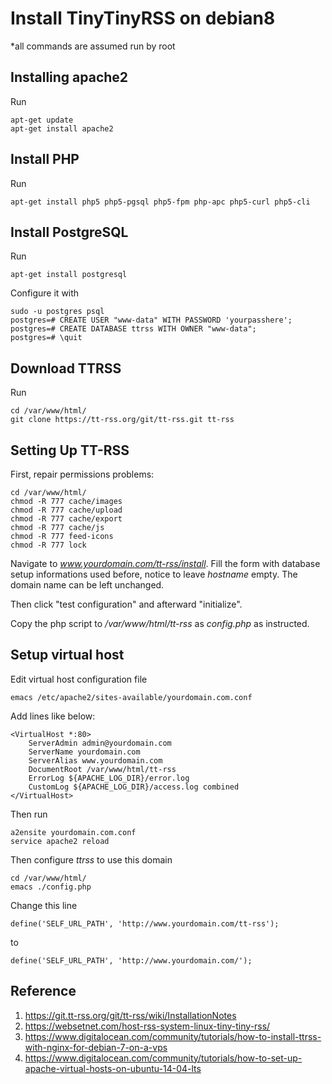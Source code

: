 # Install TinyTinyRSS on debian8

\*all commands are assumed run by root

## Installing apache2

Run

```
apt-get update
apt-get install apache2
```

## Install PHP

Run

```
apt-get install php5 php5-pgsql php5-fpm php-apc php5-curl php5-cli
```

## Install PostgreSQL

Run

```
apt-get install postgresql
```

Configure it with

```
sudo -u postgres psql
postgres=# CREATE USER "www-data" WITH PASSWORD 'yourpasshere';
postgres=# CREATE DATABASE ttrss WITH OWNER "www-data";
postgres=# \quit
```

## Download TTRSS

Run

```
cd /var/www/html/
git clone https://tt-rss.org/git/tt-rss.git tt-rss
```

## Setting Up TT-RSS

First, repair permissions problems:

```
cd /var/www/html/
chmod -R 777 cache/images
chmod -R 777 cache/upload
chmod -R 777 cache/export
chmod -R 777 cache/js
chmod -R 777 feed-icons
chmod -R 777 lock
```

Navigate to _www.yourdomain.com/tt-rss/install_. Fill the form with database setup informations used before, notice to leave _hostname_ empty. The domain name can be left unchanged.

Then click "test configuration" and afterward "initialize". 

Copy the php script to _/var/www/html/tt-rss_ as _config.php_ as instructed.

## Setup virtual host

Edit virtual host configuration file

```
emacs /etc/apache2/sites-available/yourdomain.com.conf
```

Add lines like below:

```
<VirtualHost *:80>
    ServerAdmin admin@yourdomain.com
    ServerName yourdomain.com
    ServerAlias www.yourdomain.com
    DocumentRoot /var/www/html/tt-rss
    ErrorLog ${APACHE_LOG_DIR}/error.log
    CustomLog ${APACHE_LOG_DIR}/access.log combined
</VirtualHost>
```

Then run

```
a2ensite yourdomain.com.conf
service apache2 reload
```

Then configure _ttrss_ to use this domain

```
cd /var/www/html/
emacs ./config.php
```

Change this line 

```
define('SELF_URL_PATH', 'http://www.yourdomain.com/tt-rss');
```

to

```
define('SELF_URL_PATH', 'http://www.yourdomain.com/');
```

## Reference

1. https://git.tt-rss.org/git/tt-rss/wiki/InstallationNotes
2. https://websetnet.com/host-rss-system-linux-tiny-tiny-rss/
3. https://www.digitalocean.com/community/tutorials/how-to-install-ttrss-with-nginx-for-debian-7-on-a-vps
4. https://www.digitalocean.com/community/tutorials/how-to-set-up-apache-virtual-hosts-on-ubuntu-14-04-lts